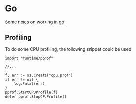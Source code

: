 Go
===

Some notes on working in go

## Profiling

To do some CPU profiling, the following snippet could be used

```
import "runtime/pprof"

//...

f, err := os.Create("cpu.prof")
if err != nil {
    log.Fatal(err)
}
pprof.StartCPUProfile(f)
defer pprof.StopCPUProfile()
```
